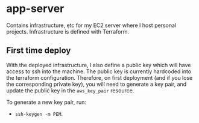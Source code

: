 # app-server

Contains infrastructure, etc for my EC2 server where I host personal projects.
Infrastructure is defined with Terraform.

## First time deploy

With the deployed infrastructure, I also define a public key which will have access to ssh into the machine.
The public key is currently hardcoded into the terraform configuration. Therefore, on first deployment (and if you lose the corresponding private key), you will need to generate a key pair, and update the public key in the `aws_key_pair` resource.

To generate a new key pair, run:
- `ssh-keygen -m PEM`.
